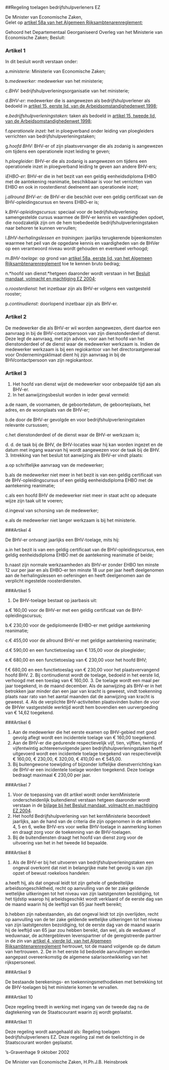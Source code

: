 <meta http-equiv='Content-Type' content='text/html; charset=utf-8' />

##Regeling toelagen bedrijfshulpverleners EZ

De Minister van Economische Zaken,  
Gelet op [artikel 58a van het Algemeen Rijksambtenarenreglement](../../../../../../AMvB/algemeen/rijksambtenarenreglement/BWBR0001950/README.md);

Gehoord het Departementaal Georganiseerd Overleg van het Ministerie van Economische Zaken;
Besluit:    

### Artikel  1  

In dit besluit wordt verstaan onder: 

a.*ministerie:* Ministerie van Economische Zaken;

b.*medewerker:* medewerker van het ministerie;

c.*BHV:* bedrijfshulpverleningsorganisatie van het ministerie;

d.*BHV-er:* medewerker die is aangewezen als bedrijfshulpverlener als bedoeld in [artikel 15, eerste lid, van de Arbeidsomstandighedenwet 1998](../../../../../../wet/arbeidsomstandighedenwet/BWBR0010346/README.md);

e.*bedrijfshulpverleningstaken:* taken als bedoeld in [artikel 15, tweede lid, van de Arbeidsomstandighedenwet 1998](../../../../../../wet/arbeidsomstandighedenwet/BWBR0010346/README.md);

f.*operationele inzet:* het in ploegverband onder leiding van ploegleiders verrichten van bedrijfshulpverleningstaken;

g.*hoofd BHV:* BHV-er of zijn plaatsvervanger die als zodanig is aangewezen om tijdens een operationele inzet leiding te geven;

h.*ploegleider:* BHV-er die als zodanig is aangewezen om tijdens een operationele inzet in ploegverband leiding te geven aan andere BHV-ers;

i*EHBO-er:* BHV-er die in het bezit van een geldig eenheidsdiploma EHBO met de aantekening reanimatie, beschikbaar is voor het verrichten van EHBO en ook in roosterdienst deelneemt aan operationele inzet;

j.*allround BHV-er:* de BHV-er die beschikt over een geldig certificaat van de BHV-opleidingscursus en tevens EHBO-er is;

k.*BHV-opleidingscursus:* speciaal voor de bedrijfshulpverlening samengestelde cursus waarmee de BHV-er kennis en vaardigheden opdoet, die noodzakelijk zijn om de hem toebedeelde bedrijfshulpverleningstaken naar behoren te kunnen vervullen;

l.*BHV-herhalingslessen en trainingen:* jaarlijks terugkerende bijeenkomsten waarmee het peil van de opgedane kennis en vaardigheden van de BHVer op een verantwoord niveau wordt gehouden en eventueel verhoogd;

m.*BHV-toelage:* op grond van [artikel 58a, eerste lid, van het Algemeen Rijksambtenarenreglement](../../../../../../AMvB/algemeen/rijksambtenarenreglement/BWBR0001950/README.md) toe te kennen bruto bedrag;

n.*hoofd van dienst:*hetgeen daaronder wordt verstaan in het [Besluit mandaat, volmacht en machtiging EZ 2004](../../../../../../ministeriele-regeling/besluit/mandaat/volmacht/en/machtiging/ez/2004/BWBR0017133/README.md);

o.*roosterdienst:* het inzetbaar zijn als BHV-er volgens een vastgesteld rooster;

p.*continudienst:* doorlopend inzetbaar zijn als BHV-er.

### Artikel  2  

De medewerker die als BHV-er wil worden aangewezen, dient daartoe een aanvraag in bij de BHV-contactpersoon van zijn dienstonderdeel of dienst. Deze legt de aanvraag, met zijn advies, voor aan het hoofd van het dienstonderdeel of de dienst waar de medewerker werkzaam is. Indien de medewerker werkzaam is bij een regiokantoor van het directoraatgeneraal voor Ondernemingsklimaat dient hij zijn aanvraag in bij de BHVcontactpersoon van zijn regiokantoor. 

### Artikel  3  

1. Het hoofd van dienst wijst de medewerker voor onbepaalde tijd aan als BHV-er.
2. In het aanwijzingsbesluit worden in ieder geval vermeld:

a.de naam, de voornamen, de geboortedatum, de geboorteplaats, het adres, en de woonplaats van de BHV-er;

b.de door de BHV-er gevolgde en voor bedrijfshulpverleningstaken relevante cursussen;

c.het dienstonderdeel of de dienst waar de BHV-er werkzaam is;

d. d. de taak bij de BHV, de BHV-locaties waar hij kan worden ingezet en de datum met ingang waarvan hij wordt aangewezen voor de taak bij de BHV.
3. Intrekking van het besluit tot aanwijzing als BHV-er vindt plaats:

a.op schriftelijke aanvraag van de medewerker;

b.als de medewerker niet meer in het bezit is van een geldig certificaat van de BHV-opleidingscursus of een geldig eenheidsdiploma EHBO met de aantekening reanimatie;

c.als een hoofd BHV de medewerker niet meer in staat acht op adequate wijze zijn taak uit te voeren;

d.ingeval van schorsing van de medewerker;

e.als de medewerker niet langer werkzaam is bij het ministerie. 

###Artikel 4 

De BHV-er ontvangt jaarlijks een BHV-toelage, mits hij:

a.in het bezit is van een geldig certificaat van de BHV-opleidingscursus, een geldig eenheidsdiploma EHBO met de aantekening reanimatie of beide;

b.naast zijn normale werkzaamheden als BHV-er zonder EHBO ten minste 12 uur per jaar en als EHBO-er ten minste 18 uur per jaar heeft deelgenomen aan de herhalingslessen en oefeningen en heeft deelgenomen aan de verplicht ingestelde roosterdiensten.

###Artikel 5 

1. De BHV-toelage bestaat op jaarbasis uit:

a.€ 160,00 voor de BHV-er met een geldig certificaat van de BHV-opleidingscursus;

b.€ 230,00 voor de gediplomeerde EHBO-er met geldige aantekening reanimatie;

c.€ 455,00 voor de allround BHV-er met geldige aantekening reanimatie;

d.€ 590,00 en een functietoeslag van € 135,00 voor de ploegleider;

e.€ 680,00 en een functietoeslag van € 230,00 voor het hoofd BHV;

f.€ 680,00 en een functietoeslag van € 230,00 voor het plaatsvervangend hoofd BHV.
2. Bij continudienst wordt de toelage, bedoeld in het eerste lid, verhoogd met een toeslag van € 160,00.
3. De toelage wordt een maal per jaar toegekend, in de maand december. Als de aanwijzing als BHV-er in het betrokken jaar minder dan een jaar van kracht is geweest, vindt toekenning plaats naar rato van het aantal maanden dat de aanwijzing van kracht is geweest.
4. Als de verplichte BHV-activiteiten plaatsvinden buiten de voor de BHVer vastgestelde werktijd wordt hem bovendien een uurvergoeding van € 14,62 toegekend.

###Artikel 6 

1. Aan de medewerker die het eerste examen op BHV-gebied met goed gevolg aflegt wordt een incidentele toelage van € 160,00 toegekend.
2. Aan de BHV-er die gedurende respectievelijk vijf, tien, vijftien, twintig of vijfentwintig achtereenvolgende jaren bedrijfshulpverleningstaken heeft uitgevoerd wordt een incidentele toelage toegekend van respectievelijk € 160,00, € 230,00, € 320,00, € 410,00 en € 545,00.
3. Bij buitengewone toewijding of bijzonder loffelijke dienstverrichting kan de BHV-er een incidentele toelage worden toegekend. Deze toelage bedraagt maximaal € 230,00 per jaar.

###Artikel 7 

1. Voor de toepassing van dit artikel wordt onder kernMinisterie onderscheidenlijk buitendienst verstaan hetgeen daaronder wordt verstaan in de [bijlage bij het Besluit mandaat, volmacht en machtiging EZ 2004](../../../../../../ministeriele-regeling/besluit/mandaat/volmacht/en/machtiging/ez/2004/BWBR0017133/README.md).
2. Het hoofd Bedrijfshulpverlening van het kernMinisterie beoordeelt jaarlijks, aan de hand van de criteria die zijn opgenomen in de artikelen 4, 5 en 6, welke BHV-ers voor welke BHV-toelage in aanmerking komen en draagt zorg voor de toekenning van de BHV-toelagen.
3. Bij de buitendiensten draagt het hoofd van dienst zorg voor de uitvoering van het in het tweede lid bepaalde.

###Artikel 8 

1. Als de BHV-er bij het uitvoeren van bedrijfshulpverleningstaken een ongeval overkomt dat niet in belangrijke mate het gevolg is van zijn opzet of bewust roekeloos handelen:

a.heeft hij, als dat ongeval leidt tot zijn gehele of gedeeltelijke arbeidsongeschiktheid, recht op aanvulling van de ter zake geldende wettelijke uitkeringen tot het niveau van zijn laatstgenoten bezoldiging, tot het tijdstip waarop hij arbeidsgeschikt wordt verklaard of de eerste dag van de maand waarin hij de leeftijd van 65 jaar heeft bereikt;

b.hebben zijn nabestaanden, als dat ongeval leidt tot zijn overlijden, recht op aanvulling van de ter zake geldende wettelijke uitkeringen tot het niveau van zijn laatstgenoten bezoldiging, tot de eerste dag van de maand waarin hij de leeftijd van 65 jaar zou hebben bereikt, dan wel, als de weduwe of weduwnaar, de achtergebleven levenspartner of de geregistreerde partner in de zin van [artikel 4, vierde lid, van het Algemeen Rijksambtenarenreglement](../../../../../../AMvB/algemeen/rijksambtenarenreglement/BWBR0001950/README.md) hertrouwt, tot de maand volgende op de datum van hertrouwen.
2. De in het eerste lid bedoelde aanvullingen worden aangepast overeenkomstig de algemene salarisontwikkeling van het rijkspersoneel.

###Artikel 9 

De bestaande berekenings- en toekenningsmethodieken met betrekking tot de BHV-toelagen bij het ministerie komen te vervallen.

###Artikel 10 

Deze regeling treedt in werking met ingang van de tweede dag na de dagtekening van de Staatscourant waarin zij wordt geplaatst.

###Artikel 11 

Deze regeling wordt aangehaald als: Regeling toelagen bedrijfshulpverleners EZ.
Deze regeling zal met de toelichting in de Staatscourant worden geplaatst.  

’s-Gravenhage 
9 oktober 2002   

De 
Minister van Economische Zaken,
H.Ph.J.B. Heinsbroek     
